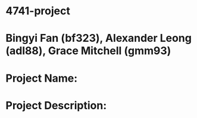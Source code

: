 # 4741-project

# Bingyi Fan (bf323), Alexander Leong (adl88), Grace Mitchell (gmm93)
# Project Name:
# Project Description:
